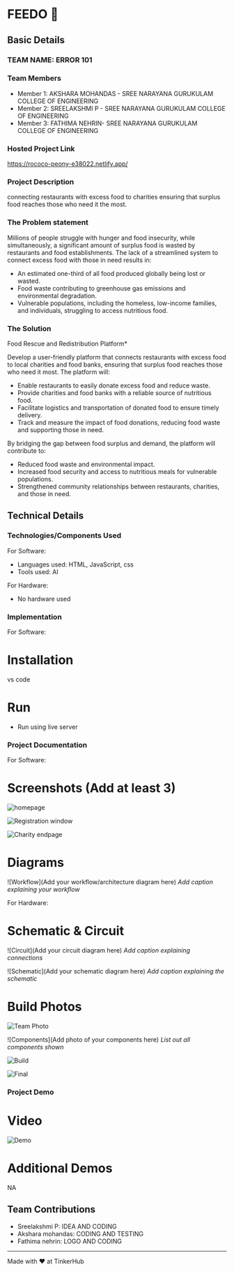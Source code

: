 # FEEDO 🎯


## Basic Details
### TEAM NAME: ERROR 101


### Team Members
- Member 1: AKSHARA MOHANDAS - SREE NARAYANA GURUKULAM COLLEGE OF ENGINEERING
- Member 2: SREELAKSHMI P - SREE NARAYANA GURUKULAM COLLEGE OF ENGINEERING
- Member 3: FATHIMA NEHRIN- SREE NARAYANA GURUKULAM COLLEGE OF ENGINEERING

### Hosted Project Link
https://rococo-peony-e38022.netlify.app/

### Project Description
connecting restaurants with excess food to charities ensuring that surplus food reaches those who need it the most.
### The Problem statement
Millions of people struggle with hunger and food insecurity, while simultaneously, a significant amount of surplus food is wasted by restaurants and food establishments. The lack of a streamlined system to connect excess food with those in need results in:

- An estimated one-third of all food produced globally being lost or wasted.
- Food waste contributing to greenhouse gas emissions and environmental degradation.
- Vulnerable populations, including the homeless, low-income families, and individuals, struggling to access nutritious food.

### The Solution
Food Rescue and Redistribution Platform*

Develop a user-friendly platform that connects restaurants with excess food to local charities and food banks, ensuring that surplus food reaches those who need it most. The platform will:

- Enable restaurants to easily donate excess food and reduce waste.
- Provide charities and food banks with a reliable source of nutritious food.
- Facilitate logistics and transportation of donated food to ensure timely delivery.
- Track and measure the impact of food donations, reducing food waste and supporting those in need.

By bridging the gap between food surplus and demand, the platform will contribute to:

- Reduced food waste and environmental impact.
- Increased food security and access to nutritious meals for vulnerable populations.
- Strengthened community relationships between restaurants, charities, and those in need.

## Technical Details
### Technologies/Components Used
For Software:
- Languages used: HTML, JavaScript, css
- Tools used: AI

For Hardware:
- No hardware used

### Implementation
For Software:      
# Installation
vs code

# Run
- Run using live server

### Project Documentation
For Software:

# Screenshots (Add at least 3)
![homepage](https://github.com/error101-eng/tink-her-hack-3-temp/blob/f82890ae6a9f076907f110eaa7444f2ede845693/finalproduct.png)


![Registration window](https://github.com/error101-eng/tink-her-hack-3-temp/blob/1fc27121f6a4c3c38aa7284cb6c9f85bee39d843/Screenshot%20(4).png)


![Charity endpage](https://github.com/error101-eng/tink-her-hack-3-temp/blob/1fc27121f6a4c3c38aa7284cb6c9f85bee39d843/Screenshot%20(3).png)

# Diagrams
![Workflow](Add your workflow/architecture diagram here)
*Add caption explaining your workflow*

For Hardware:

# Schematic & Circuit
![Circuit](Add your circuit diagram here)
*Add caption explaining connections*

![Schematic](Add your schematic diagram here)
*Add caption explaining the schematic*

# Build Photos
![Team Photo](https://github.com/error101-eng/tink-her-hack-3-temp/blob/cf092e6c96cc769a5f7b13bd9b4d7506992b83fc/20241130_140955.jpg)


![Components](Add photo of your components here)
*List out all components shown*

![Build](https://github.com/error101-eng/tink-her-hack-3-temp/blob/1d55d3a30bf260588db47d96bace7477f15a2d0c/Screenshot%20(1).png)

![Final](https://github.com/error101-eng/tink-her-hack-3-temp/blob/f82890ae6a9f076907f110eaa7444f2ede845693/finalproduct.png)

### Project Demo
# Video
![Demo](https://www.loom.com/share/b9ae75c30e83414c8e3eee6ace486553?sid=d13f8d16-2c8b-419e-a16b-e46112ae0311)


# Additional Demos
NA

## Team Contributions
- Sreelakshmi P: IDEA AND CODING
- Akshara mohandas: CODING AND TESTING
- Fathima nehrin: LOGO AND CODING
---
Made with ❤️ at TinkerHub
